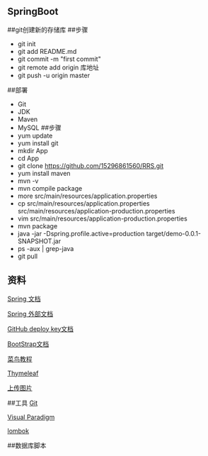 ## SpringBoot

##git创建新的存储库
 ##步骤
 - git init
 - git add README.md
 - git commit -m "first commit"
 - git remote add origin 库地址
 - git push -u origin master

##部署
 - Git
 - JDK
 - Maven
 - MySQL
 ##步骤
 - yum update
 - yum install git
 - mkdir App
 - cd App
 - git clone https://github.com/15296861560/RRS.git
 - yum install maven
 - mvn -v
 - mvn compile package
 - more src/main/resources/application.properties
 - cp src/main/resources/application.properties src/main/resources/application-production.properties
 - vim src/main/resources/application-production.properties
 - mvn package
 - java -jar -Dspring.profile.active=production target/demo-0.0.1-SNAPSHOT.jar
 - ps -aux | grep-java
 - git pull

## 资料
[Spring 文档](https://spring.io/guides)

[Spring 外部文档](https://spring.io/guides/gs/serving-web-content/)

[GitHub deploy key文档](https://developer.github.com/v3/guides/managing-deploy-keys/#deploy-keys)

[BootStrap文档](https://v3.bootcss.com/getting-started/)

[菜鸟教程](https://www.runoob.com/)

[Thymeleaf](https://www.thymeleaf.org/doc/tutorials/3.0/thymeleafspring.html)

[上传图片](https://www.jianshu.com/p/c101b38adade)

##工具
[Git](https://git-scm.com/download)

[Visual Paradigm](https://www.visual-paradigm.com/cn/)

[lombok](https://projectlombok.org/)

##数据库脚本



